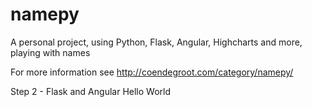 # namepy
A personal project, using Python, Flask, Angular, Highcharts and more, playing with names

For more information see http://coendegroot.com/category/namepy/

Step 2 - Flask and Angular Hello World
